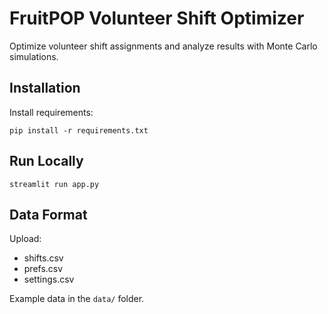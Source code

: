 # FruitPOP Volunteer Shift Optimizer

Optimize volunteer shift assignments and analyze results with Monte Carlo simulations.

## Installation

Install requirements:

    pip install -r requirements.txt

## Run Locally

    streamlit run app.py

## Data Format

Upload:
- shifts.csv
- prefs.csv
- settings.csv

Example data in the `data/` folder.


